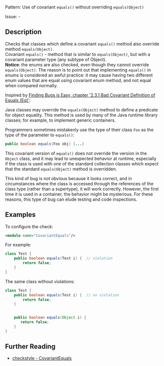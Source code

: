 Pattern: Use of covariant `equals()` without overriding `equals(Object)`

Issue: -

## Description

Checks that classes which define a covariant `equals()` method also override method `equals(Object)`.  
Covariant `equals()` \- method that is similar to `equals(Object)`, but with a covariant parameter type (any subtype of Object).  
**Notice**: the enums are also checked, even though they cannot override `equals(Object)`. The reason is to point out that implementing `equals()` in enums is considered an awful practice: it may cause having two different enum values that are equal using covariant enum method, and not equal when compared normally. 

Inspired by [Finding Bugs is Easy, chapter '2.3.1 Bad Covariant Definition of Equals (Eq)'](http://www.cs.nyu.edu/~lharris/papers/findbugsPaper.pdf): 

Java classes may override the `equals(Object)` method to define a predicate for object equality. This method is used by many of the Java runtime library classes; for example, to implement generic containers. 

Programmers sometimes mistakenly use the type of their class `Foo` as the type of the parameter to `equals()`: 


```java
public boolean equals(Foo obj) {...}
```
        

This covariant version of `equals()` does not override the version in the `Object` class, and it may lead to unexpected behavior at runtime, especially if the class is used with one of the standard collection classes which expect that the standard `equals(Object)` method is overridden. 

This kind of bug is not obvious because it looks correct, and in circumstances where the class is accessed through the references of the class type (rather than a supertype), it will work correctly. However, the first time it is used in a container, the behavior might be mysterious. For these reasons, this type of bug can elude testing and code inspections. 

## Examples

To configure the check: 


```xml
<module name="CovariantEquals"/>
```
        

For example: 


```java
class Test {
    public boolean equals(Test i) {  // violation
        return false;
    }
}
```
 

The same class without violations: 


```java
class Test {
    public boolean equals(Test i) {  // no violation
        return false;
    }
 

    public boolean equals(Object i) {
       return false;
    }
}
```

## Further Reading

* [checkstyle - CovariantEquals](http://checkstyle.sourceforge.net/config_coding.html#CovariantEquals)

